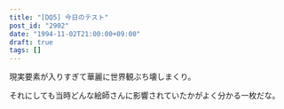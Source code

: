 ```yaml
---
title: "[DQ5] 今日のテスト"
post_id: "2902"
date: "1994-11-02T21:00:00+09:00"
draft: true
tags: []
---
```



現実要素が入りすぎて華麗に世界観ぶち壊しまくり。

それにしても当時どんな絵師さんに影響されていたかがよく分かる一枚だな。
